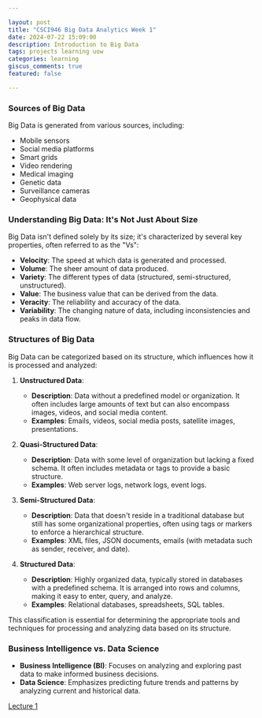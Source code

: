 ```yaml
---

layout: post  
title: "CSCI946 Big Data Analytics Week 1"  
date: 2024-07-22 15:09:00  
description: Introduction to Big Data  
tags: projects learning uow 
categories: learning  
giscus_comments: true  
featured: false  

---
```


### Sources of Big Data

Big Data is generated from various sources, including:

- Mobile sensors
- Social media platforms
- Smart grids
- Video rendering
- Medical imaging
- Genetic data
- Surveillance cameras
- Geophysical data

### Understanding Big Data: It's Not Just About Size

Big Data isn't defined solely by its size; it's characterized by several key properties, often referred to as the "Vs":

- **Velocity**: The speed at which data is generated and processed.
- **Volume**: The sheer amount of data produced.
- **Variety**: The different types of data (structured, semi-structured, unstructured).
- **Value**: The business value that can be derived from the data.
- **Veracity**: The reliability and accuracy of the data.
- **Variability**: The changing nature of data, including inconsistencies and peaks in data flow.

### Structures of Big Data

Big Data can be categorized based on its structure, which influences how it is processed and analyzed:

1. **Unstructured Data**:
   - **Description**: Data without a predefined model or organization. It often includes large amounts of text but can also encompass images, videos, and social media content.
   - **Examples**: Emails, videos, social media posts, satellite images, presentations.

2. **Quasi-Structured Data**:
   - **Description**: Data with some level of organization but lacking a fixed schema. It often includes metadata or tags to provide a basic structure.
   - **Examples**: Web server logs, network logs, event logs.

3. **Semi-Structured Data**:
   - **Description**: Data that doesn't reside in a traditional database but still has some organizational properties, often using tags or markers to enforce a hierarchical structure.
   - **Examples**: XML files, JSON documents, emails (with metadata such as sender, receiver, and date).

4. **Structured Data**:
   - **Description**: Highly organized data, typically stored in databases with a predefined schema. It is arranged into rows and columns, making it easy to enter, query, and analyze.
   - **Examples**: Relational databases, spreadsheets, SQL tables.

This classification is essential for determining the appropriate tools and techniques for processing and analyzing data based on its structure.

### Business Intelligence vs. Data Science

- **Business Intelligence (BI)**: Focuses on analyzing and exploring past data to make informed business decisions.
- **Data Science**: Emphasizes predicting future trends and patterns by analyzing current and historical data.

[Lecture 1](/assets/pdf/bigdata/w1-Introduction.pdf)